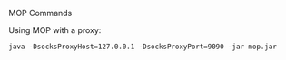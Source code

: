 MOP Commands

Using MOP with a proxy:
```
java -DsocksProxyHost=127.0.0.1 -DsocksProxyPort=9090 -jar mop.jar
```

